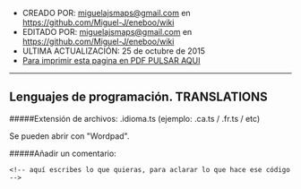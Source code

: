 * CREADO POR: miguelajsmaps@gmail.com en https://github.com/Miguel-J/eneboo/wiki
* EDITADO POR: miguelajsmaps@gmail.com en https://github.com/Miguel-J/eneboo/wiki
* ULTIMA ACTUALIZACIÓN: 25 de octubre de 2015
* [Para imprimir esta pagina en PDF PULSAR AQUI](https://gitprint.com/Miguel-J/eneboo/wiki/Lenguajes-de-programaci%C3%B3n.-TRANSLATIONS)

----

Lenguajes de programación. TRANSLATIONS
-----------------------------


#####Extensión de archivos: .idioma.ts (ejemplo: .ca.ts / .fr.ts / etc)

Se pueden abrir con "Wordpad".

#####Añadir un comentario:

`<!-- aquí escribes lo que quieras, para aclarar lo que hace ese código	-->`


